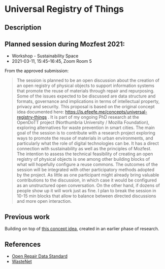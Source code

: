 # Universal Registry of Things

## Description

## Planned session during Mozfest 2021:

- Workshop - Sustainability Space
- 2021-03-11, 15:45–16:45, Zoom Room 5

From the approved submission:

> The session is planned to be an open discussion about the creation of an open registry of physical objects to support information systems that promote the reuse of materials through repair and repurposing. Some of the issues expected to be discussed are data structure and formats, governance and implications in terms of intellectual property, privacy and security.
> This proposal is based on the original concept idea documented here:
https://is.efeefe.me/concepts/universal-registry-things . It is part of my ongoing PhD research at the OpenDoTT project (Northumbria University / Mozilla Foundation), exploring alternatives for waste prevention in smart cities.
> The main goal of the session is to contribute with a research project exploring ways to promote the reuse of materials in urban environments, and particularly what the role of digital technologies can be. It has a direct connection with sustainability as well as the principles of Mozfest.
> The intention to assess the technical feasibility of creating an open registry of physical objects is one among other building blocks of what will hopefully configure a reuse commons. The outcomes of the session will be integrated with other participatory methods adopted by the project.
> As little as one participant might already bring valuable contributions to the discussion, in which case it would be configured as an unstructured open conversation. On the other hand, if dozens of people show up it will work just as fine. I plan to break the session in 10-15 min blocks that allow to balance between directed discussions and more open interaction.

## Previous work

Building on top of [this concept idea](https://is.efeefe.me/concepts/universal-registry-things), created in an earlier phase of research.


## References

- [Open Repair Data Standard](https://standard.openrepair.org/)
- [WasteNet](https://recycleye.com/wastenet/)
